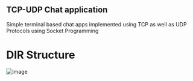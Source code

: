 ## TCP-UDP Chat application 
Simple terminal based chat apps implemented using TCP as well as UDP Protocols using Socket Programming

# DIR Structure 
![image](https://user-images.githubusercontent.com/55479324/193398517-957000ec-921d-45fe-b707-8561bc9e6963.png)


